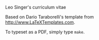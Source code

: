 Leo Singer's curriculum vitae

Based on Dario Taraborelli's template from <http://www.LaTeXTemplates.com>.

To typeset as a PDF, simply type `make`.
